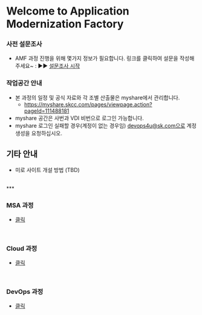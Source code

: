 # Welcome to Application Modernization Factory



### 사전 설문조사
- AMF 과정 진행을 위해 몇가지 정보가 필요합니다. 링크를 클릭하여 설문을 작성해 주세요~ :  ▶︎▶︎ [설문조사 시작](https://url.kr/k7vjf2)

### 작업공간 안내
- 본 과정의 일정 및 공식 자료와 각 조별 산출물은 myshare에서 관리합니다.
  - https://myshare.skcc.com/pages/viewpage.action?pageId=111488181
- myshare 공간은 사번과 VDI 비번으로 로그인 가능합니다.
- myshare 로그인 실패할 경우(계정이 없는 경우임) devops4u@sk.com으로 계정 생성을 요청하십시오.

## 기타 안내
- 미로 사이트 개설 방법 (TBD)

<br>
***

### MSA 과정 
- [클릭](./MSA.md/) 

<br>

### Cloud 과정 
- [클릭](./cloud.md/) 

<br>

### DevOps 과정 
- [클릭](./devops.md/) 
